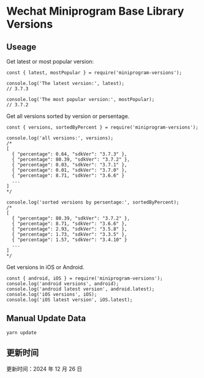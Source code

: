 
# Wechat Miniprogram Base Library Versions

## Useage

Get latest or most popular version:

```;
const { latest, mostPopular } = require('miniprogram-versions');

console.log('The latest version:', latest);
// 3.7.3

console.log('The most popular version:', mostPopular);
// 3.7.2

```

Get all versions sorted by version or persentage.

```
const { versions, sortedByPercent } = require('miniprogram-versions');

console.log('all versions:', versions);
/*
[
  { "percentage": 0.64, "sdkVer": "3.7.3" },
  { "percentage": 80.39, "sdkVer": "3.7.2" },
  { "percentage": 0.03, "sdkVer": "3.7.1" },
  { "percentage": 0.01, "sdkVer": "3.7.0" },
  { "percentage": 8.71, "sdkVer": "3.6.6" }
  ...
]
*/

console.log('sorted versions by persentage:', sortedByPercent);
/*
[
  { "percentage": 80.39, "sdkVer": "3.7.2" },
  { "percentage": 8.71, "sdkVer": "3.6.6" },
  { "percentage": 2.93, "sdkVer": "3.5.8" },
  { "percentage": 1.73, "sdkVer": "3.3.5" },
  { "percentage": 1.57, "sdkVer": "3.4.10" }
  ...
]
*/
```

Get versions in iOS or Android.

```
const { android, iOS } = require('miniprogram-versions');
console.log('android versions', android);
console.log('android latest version', android.latest);
console.log('iOS versions', iOS);
console.log('iOS latest version', iOS.latest);
```

## Manual Update Data

```
yarn update
```

## 更新时间

更新时间：2024 年 12 月 26 日

